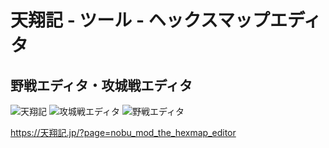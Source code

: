 # 天翔記 - ツール - ヘックスマップエディタ

## 野戦エディタ・攻城戦エディタ

![天翔記](https://img.shields.io/badge/天翔記-with_PK-6479ff.svg)
![攻城戦エディタ](https://img.shields.io/badge/CastleEditor-1.0.2.0-6479ff.svg)
![野戦エディタ](https://img.shields.io/badge/FieldEditor-1.0.0.8-6479ff.svg)

https://天翔記.jp/?page=nobu_mod_the_hexmap_editor